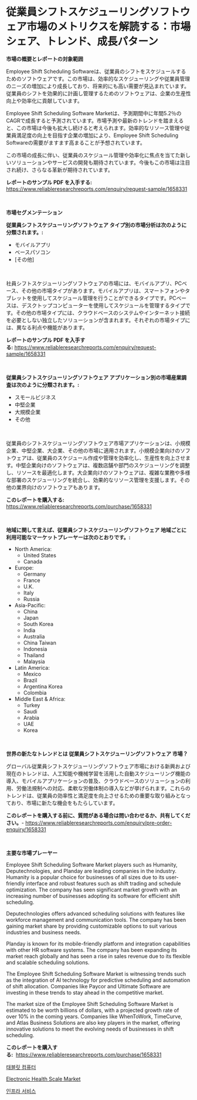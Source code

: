 <p><h1>従業員シフトスケジューリングソフトウェア市場のメトリクスを解読する：市場シェア、トレンド、成長パターン</h1></p><p><strong>市場の概要とレポートの対象範囲</strong></p>
<p><p>Employee Shift Scheduling Softwareは、従業員のシフトをスケジュールするためのソフトウェアです。この市場は、効率的なスケジューリングや従業員管理のニーズの増加により成長しており、将来的にも高い需要が見込まれています。従業員のシフトを効果的に計画し管理するためのソフトウェアは、企業の生産性向上や効率化に貢献しています。</p><p>Employee Shift Scheduling Software Marketは、予測期間中に年間5.2％のCAGRで成長すると予測されています。市場予測や最新のトレンドを踏まえると、この市場は今後も拡大し続けると考えられます。効率的なリソース管理や従業員満足度の向上を目指す企業の増加により、Employee Shift Scheduling Softwareの需要がますます高まることが予想されています。</p><p>この市場の成長に伴い、従業員のスケジュール管理や効率化に焦点を当てた新しいソリューションやサービスの開発も期待されています。今後もこの市場は注目され続け、さらなる革新が期待されています。</p></p>
<p><strong>レポートのサンプル PDF を入手する:</strong> <a href="https://www.reliableresearchreports.com/enquiry/request-sample/1658331">https://www.reliableresearchreports.com/enquiry/request-sample/1658331</a></p>
<p>&nbsp;</p>
<p><strong>市場セグメンテーション</strong></p>
<p><strong>従業員シフトスケジューリングソフトウェア タイプ別の市場分析は次のように分類されます。:</strong></p>
<p><ul><li>モバイルアプリ</li><li>ベースパソコン</li><li>[その他]</li></ul></p>
<p>&nbsp;</p>
<p><p>社員シフトスケジューリングソフトウェアの市場には、モバイルアプリ、PCベース、その他の市場タイプがあります。モバイルアプリは、スマートフォンやタブレットを使用してスケジュール管理を行うことができるタイプです。PCベースは、デスクトップコンピューターを使用してスケジュールを管理するタイプです。その他の市場タイプには、クラウドベースのシステムやインターネット接続を必要としない独立したソリューションが含まれます。それぞれの市場タイプには、異なる利点や機能があります。</p></p>
<p><strong>レポートのサンプル PDF を入手する:</strong>&nbsp;<a href="https://www.reliableresearchreports.com/enquiry/request-sample/1658331">https://www.reliableresearchreports.com/enquiry/request-sample/1658331</a></p>
<p>&nbsp;</p>
<p><strong> 従業員シフトスケジューリングソフトウェア アプリケーション別の市場産業調査は次のように分類されます。:</strong></p>
<p><ul><li>スモールビジネス</li><li>中堅企業</li><li>大規模企業</li><li>その他</li></ul></p>
<p>&nbsp;</p>
<p><p>従業員のシフトスケジューリングソフトウェア市場アプリケーションは、小規模企業、中堅企業、大企業、その他の市場に適用されます。小規模企業向けのソフトウェアは、従業員のスケジュール作成や管理を効率化し、生産性を向上させます。中堅企業向けのソフトウェアは、複数店舗や部門のスケジューリングを調整し、リソースを最適化します。大企業向けのソフトウェアは、複雑な業務や多様な部署のスケジューリングを統合し、効果的なリソース管理を支援します。その他の業界向けのソフトウェアもあります。</p></p>
<p><strong>このレポートを購入する:</strong>&nbsp; <a href="https://www.reliableresearchreports.com/purchase/1658331">https://www.reliableresearchreports.com/purchase/1658331</a></p>
<p>&nbsp;</p>
<p><strong>地域に関して言えば、従業員シフトスケジューリングソフトウェア 地域ごとに利用可能なマーケットプレーヤーは次のとおりです。:</strong></p>
<p><ul>
    <li>
        North America:
        <ul>
            <li>United States</li>
            <li>Canada</li>
        </ul>
    </li>
    <li>
        Europe:
        <ul>
            <li>Germany</li>
            <li>France</li>
            <li>U.K.</li>
            <li>Italy</li>
            <li>Russia</li>
        </ul>
    </li>
    <li>
        Asia-Pacific:
        <ul>
            <li>China</li>
            <li>Japan</li>
            <li>South Korea</li>
            <li>India</li>
            <li>Australia</li>
            <li>China Taiwan</li>
            <li>Indonesia</li>
            <li>Thailand</li>
            <li>Malaysia</li>
        </ul>
    </li>
    <li>
        Latin America:
        <ul>
            <li>Mexico</li>
            <li>Brazil</li>
            <li>Argentina Korea</li>
            <li>Colombia</li>
        </ul>
    </li>
    <li>
        Middle East & Africa:
        <ul>
            <li>Turkey</li>
            <li>Saudi</li>
            <li>Arabia</li>
            <li>UAE</li>
            <li>Korea</li>
        </ul>
    </li>
    </ul></p>
<p>&nbsp;</p>
<p><strong>世界の新たなトレンドとは 従業員シフトスケジューリングソフトウェア 市場？</strong></p>
<p><p>グローバル従業員シフトスケジューリングソフトウェア市場における新興および現在のトレンドは、人工知能や機械学習を活用した自動スケジューリング機能の導入、モバイルアプリケーションの普及、クラウドベースのソリューションの利用、労働法規制への対応、柔軟な労働体制の導入などが挙げられます。これらのトレンドは、従業員の効率性と満足度を向上させるための重要な取り組みとなっており、市場に新たな機会をもたらしています。</p></p>
<p><strong>このレポートを購入する前に、質問がある場合は問い合わせるか、共有してください。</strong>- <a href="https://www.reliableresearchreports.com/enquiry/pre-order-enquiry/1658331">https://www.reliableresearchreports.com/enquiry/pre-order-enquiry/1658331</a></p>
<p>&nbsp;</p>
<p><strong>主要な市場プレーヤー</strong></p>
<p><p>Employee Shift Scheduling Software Market players such as Humanity, Deputechnologies, and Planday are leading companies in the industry. Humanity is a popular choice for businesses of all sizes due to its user-friendly interface and robust features such as shift trading and schedule optimization. The company has seen significant market growth with an increasing number of businesses adopting its software for efficient shift scheduling.</p><p>Deputechnologies offers advanced scheduling solutions with features like workforce management and communication tools. The company has been gaining market share by providing customizable options to suit various industries and business needs.</p><p>Planday is known for its mobile-friendly platform and integration capabilities with other HR software systems. The company has been expanding its market reach globally and has seen a rise in sales revenue due to its flexible and scalable scheduling solutions.</p><p>The Employee Shift Scheduling Software Market is witnessing trends such as the integration of AI technology for predictive scheduling and automation of shift allocation. Companies like Paycor and Ultimate Software are investing in these trends to stay ahead in the competitive market.</p><p>The market size of the Employee Shift Scheduling Software Market is estimated to be worth billions of dollars, with a projected growth rate of over 10% in the coming years. Companies like WhenToWork, TimeCurve, and Atlas Business Solutions are also key players in the market, offering innovative solutions to meet the evolving needs of businesses in shift scheduling.</p></p>
<p><strong>このレポートを購入する:</strong>&nbsp;&nbsp;<a href="https://www.reliableresearchreports.com/purchase/1658331">https://www.reliableresearchreports.com/purchase/1658331</a></p>
<p><p><a href="https://github.com/TimmyMann6767/Market-Research-Report-List-1/blob/main/951611511517.md">태블릿 컴퓨터</a></p><p><a href="https://github.com/Airanohannonzb68e5pb53oc1/Market-Research-Report-List-1/blob/main/electronic-health-scale-market.md">Electronic Health Scale Market</a></p><p><a href="https://github.com/JeromeRtyau89966/Market-Research-Report-List-1/blob/main/231133211518.md">인프라 서비스</a></p></p>